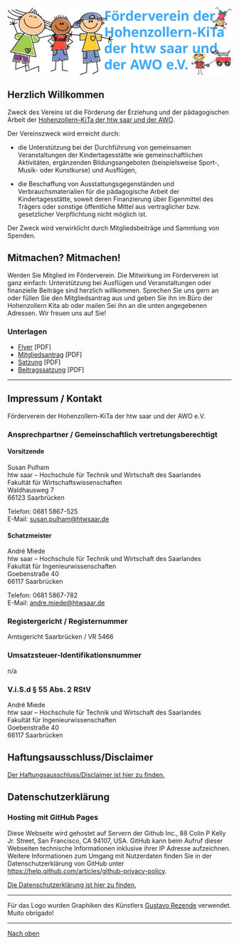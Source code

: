<!--![Logo](https://dummyimage.com/800x200/db1cbb/fff.png&text=Logo-Platzhalter)-->

![Logo](72_fvkita_logo_transparent.png)

## Herzlich Willkommen

Zweck des Vereins ist die Förderung der Erziehung und der pädagogischen Arbeit der [Hohenzollern–KiTa der htw saar und der AWO](https://www.htwsaar.de/studium-und-lehre/service-und-beratung/rund-ums-studium/kindertagesstaette).

Der Vereinszweck wird erreicht durch: 
 * die Unterstützung bei der Durchführung von gemeinsamen Veranstaltungen der Kindertagesstätte wie gemeinschaftlichen Aktivitäten, ergänzenden Bildungsangeboten (beispielsweise Sport-, Musik- oder Kunstkurse) und Ausflügen,

 * die Beschaffung von Ausstattungsgegenständen und Verbrauchsmaterialien für die pädagogische Arbeit der Kindertagesstätte, soweit deren Finanzierung über Eigenmittel des Trägers oder sonstige öffentliche Mittel aus vertraglicher bzw. gesetzlicher Verpflichtung nicht möglich ist.

Der Zweck wird verwirklicht durch Mitgliedsbeiträge und Sammlung von Spenden. 


## Mitmachen? Mitmachen!
Werden Sie Mitglied im Förderverein. Die Mitwirkung im Förderverein ist ganz einfach: Unterstützung bei Ausflügen und Veranstaltungen oder finanzielle Beiträge sind herzlich willkommen. Sprechen Sie uns gern an oder füllen Sie den Mitgliedsantrag aus und geben Sie ihn im Büro der Hohenzollern Kita ab oder mailen Sei ihn an die unten angegebenen Adressen. Wir freuen uns auf Sie!

### Unterlagen
 * [Flyer](Elternbrief_Foerderverein.pdf) [PDF]
 * [Mitgliedsantrag](2021_Mitgliedsantrag_Foerderverein.pdf) [PDF]
 * [Satzung](2018_Satzung_Foerderverein.pdf) [PDF]
 * [Beitragssatzung](2021_Beitragssatzung.pdf) [PDF]

<!--## Aktivitäten
Übersicht der bisherigen Projekte etc.

Mathe-SchuKi-Treffen (Fotos, Material?)

Lorem ipsum dolor sit amet, consetetur sadipscing elitr, sed diam nonumy eirmod tempor invidunt ut labore et dolore magna aliquyam erat, sed diam voluptua. At vero eos et accusam et justo duo dolores et ea rebum. Stet clita kasd gubergren, no sea takimata sanctus est Lorem ipsum dolor sit amet.-->

* * *

## Impressum / Kontakt
Förderverein der Hohenzollern-KiTa der htw saar und der AWO e.V.
 
### Ansprechpartner / Gemeinschaftlich vertretungsberechtigt 
#### Vorsitzende
Susan Pulham  
htw saar – Hochschule für Technik und Wirtschaft des Saarlandes  
Fakultät für Wirtschaftswissenschaften  
Waldhausweg 7  
66123 Saarbrücken

Telefon: 0681 5867-525  
E-Mail: <susan.pulham@htwsaar.de>

#### Schatzmeister
André Miede  
htw saar – Hochschule für Technik und Wirtschaft des Saarlandes  
Fakultät für Ingenieurwissenschaften  
Goebenstraße 40  
66117 Saarbrücken

Telefon: 0681 5867-782  
E-Mail: <andre.miede@htwsaar.de>

### Registergericht / Registernummer
Amtsgericht Saarbrücken / VR 5466

### Umsatzsteuer-Identifikationsnummer
n/a

### V.i.S.d § 55 Abs. 2 RStV
André Miede  
htw saar – Hochschule für Technik und Wirtschaft des Saarlandes  
Fakultät für Ingenieurwissenschaften  
Goebenstraße 40  
66117 Saarbrücken


## Haftungsausschluss/Disclaimer
[Der Haftungsausschluss/Disclaimer ist hier zu finden.](https://www.disclaimer.de/disclaimer.htm?farbe=FFFFFF/000000/000000/000000)

## Datenschutzerklärung
### Hosting mit GitHub Pages
Diese Webseite wird gehostet auf Servern der Github Inc., 88 Colin P Kelly Jr. Street, San Francisco, CA 94107, USA. GitHub kann beim Aufruf dieser Webseiten technische Informationen inklusive ihrer IP Adresse aufzeichnen. Weitere Informationen zum Umgang mit Nutzerdaten finden Sie in der Datenschutzerklärung von GitHub unter <https://help.github.com/articles/github-privacy-policy>.

[Die Datenschutzerklärung ist hier zu finden.](./datenschutz)


* * *

Für das Logo wurden Graphiken des Künstlers [Gustavo Rezende](https://pixabay.com/users/gustavorezende-1488336/) verwendet. Muito obrigado!

* * *

[Nach oben](#)
